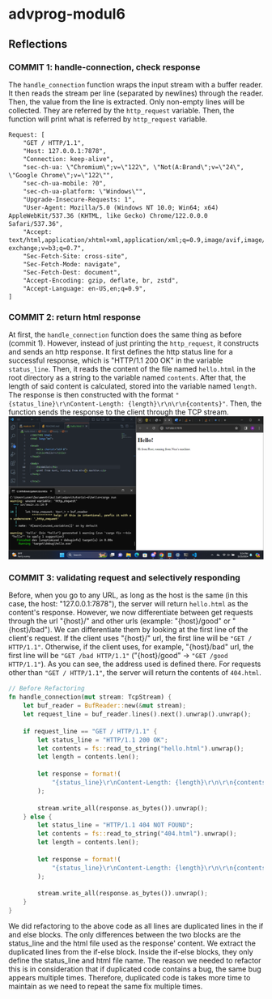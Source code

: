 # advprog-modul6
## Reflections
### COMMIT 1: handle-connection, check response
The `handle_connection` function wraps the input stream with a buffer reader. It then reads the stream per line (separated by newlines) through the reader. Then, the value from the line is extracted. Only non-empty lines will be collected. They are referred by the `http_request` variable. Then, the function will print what is referred by `http_request` variable.
```
Request: [
    "GET / HTTP/1.1",
    "Host: 127.0.0.1:7878",
    "Connection: keep-alive",
    "sec-ch-ua: \"Chromium\";v=\"122\", \"Not(A:Brand\";v=\"24\", \"Google Chrome\";v=\"122\"",
    "sec-ch-ua-mobile: ?0",
    "sec-ch-ua-platform: \"Windows\"",
    "Upgrade-Insecure-Requests: 1",
    "User-Agent: Mozilla/5.0 (Windows NT 10.0; Win64; x64) AppleWebKit/537.36 (KHTML, like Gecko) Chrome/122.0.0.0 Safari/537.36",
    "Accept: text/html,application/xhtml+xml,application/xml;q=0.9,image/avif,image/webp,image/apng,*/*;q=0.8,application/signed-exchange;v=b3;q=0.7",
    "Sec-Fetch-Site: cross-site",
    "Sec-Fetch-Mode: navigate",
    "Sec-Fetch-Dest: document",
    "Accept-Encoding: gzip, deflate, br, zstd",
    "Accept-Language: en-US,en;q=0.9",
]
```
### COMMIT 2: return html response
At first, the `handle_connection` function does the same thing as before (commit 1). However, instead of just printing the `http_request`, it constructs and sends an http response. It first defines the http status line for a successful response, which is "HTTP/1.1 200 OK" in the variable `status_line`. Then, it reads the content of the file named `hello.html` in the root directory as a string to the variable named `contents`. After that, the length of said content is calculated, stored into the variable named `length`. The response is then constructed with the format `"{status_line}\r\nContent-Length: {length}\r\n\r\n{contents}"`. Then, the function sends the response to the client through the TCP stream.
![Commit 2 screen capture](/assets/images/commit2.png)
### COMMIT 3: validating request and selectively responding
Before, when you go to any URL, as long as the host is the same (in this case, the host: "127.0.0.1:7878"), the server will return `hello.html` as the content's response. However, we now differentiate between get requests through the url "{host}/" and other urls (example: "{host}/good" or "{host}/bad"). We can differentiate them by looking at the first line of the client's request. If the client uses "{host}/" url, the first line will be `"GET / HTTP/1.1"`. Otherwise, if the client uses, for example, "{host}/bad" url, the first line will be `"GET /bad HTTP/1.1"` ("{host}/good" -> `"GET /good HTTP/1.1"`). As you can see, the address used is defined there. For requests other than `"GET / HTTP/1.1"`, the server will return the contents of `404.html`.
```rust
// Before Refactoring
fn handle_connection(mut stream: TcpStream) {
    let buf_reader = BufReader::new(&mut stream);
    let request_line = buf_reader.lines().next().unwrap().unwrap();

    if request_line == "GET / HTTP/1.1" {
        let status_line = "HTTP/1.1 200 OK";
        let contents = fs::read_to_string("hello.html").unwrap();
        let length = contents.len();

        let response = format!(
            "{status_line}\r\nContent-Length: {length}\r\n\r\n{contents}"
        );

        stream.write_all(response.as_bytes()).unwrap();
    } else {
        let status_line = "HTTP/1.1 404 NOT FOUND";
        let contents = fs::read_to_string("404.html").unwrap();
        let length = contents.len();

        let response = format!(
            "{status_line}\r\nContent-Length: {length}\r\n\r\n{contents}"
        );

        stream.write_all(response.as_bytes()).unwrap();
    }
}
```
We did refactoring to the above code as all lines are duplicated lines in the if and else blocks. The only differences between the two blocks are the status_line and the html file used as the response' content. We extract the duplicated lines from the if-else block. Inside the if-else blocks, they only define the status_line and html file name. The reason we needed to refactor this is in consideration that if duplicated code contains a bug, the same bug appears multiple times. Therefore, duplicated code is takes more time to maintain as we need to repeat the same fix multiple times.